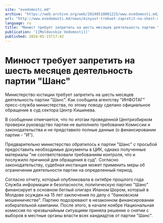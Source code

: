 ```yaml
---
site: "evedomosti.md"
archive: "https://web.archive.org/web/20240518001225/www.evedomosti.md/news/minyust-trebuet-zapretit-na-shest-mesyacev-deyatelnost-parti"
url: "http://www.evedomosti.md/news/minyust-trebuet-zapretit-na-shest-mesyacev-deyatelnost-parti"
language: ru
title: "Минюст требует запретить на шесть месяцев деятельность партии \"Шанс\""
publication: '[[Moldavskie Vedomosti]]'
published: 2024-05-15T17:42
---
```


# Минюст требует запретить на шесть месяцев деятельность партии "Шанс"

Министерство юстиции требует запретить на шесть месяцев деятельность партии "Шанс". Как сообщила агентству "ИНФОТАГ" пресс-служба министерства, по этому поводу сделано официальное обращение в суд сектора Центр Кишинева.

В сообщении отмечается, что по итогам проведенной Центризбирком проверки руководство партии не выполнило требования Комиссии и законодательства и не представило полные данные (о финансировании партии - "И").

Предварительно министерство обратилось к партии "Шанс" с просьбой предоставить необходимые документы в ЦИК, однако полученные материалы "не соответствовали требованиям контроля, что и послужило причиной для обращения в суд". Согласно законодательству, судебная инстанция может применить меры об ограничении деятельности партии на определенный период.

Согласно отчету, который опубликовала в октябре прошлого года Служба информации и безопасности, политическую партию "Шанс" финансирует в основном беглый олигарх Иланом Шором, который в Молдове осужден на 15 лет заключения по делу о "банковском мошенничестве". Партию подозревают в незаконном финансировании избирательной кампании. После этого, в начале ноябре Национальная комиссия по чрезвычайным ситуациям приняла решение о снятии с выборов в местные органы власти всех кандиадтов от партии "Шанс".